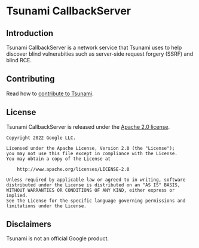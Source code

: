 # Tsunami CallbackServer

## Introduction

Tsunami CallbackServer is a network service that Tsunami uses to help discover
blind vulnerabities such as server-side request forgery (SSRF) and blind RCE.

## Contributing

Read how to [contribute to Tsunami](docs/contributing.md).

## License

Tsunami CallbackServer is released under the [Apache 2.0 license](LICENSE).

```
Copyright 2022 Google LLC.

Licensed under the Apache License, Version 2.0 (the "License");
you may not use this file except in compliance with the License.
You may obtain a copy of the License at

    http://www.apache.org/licenses/LICENSE-2.0

Unless required by applicable law or agreed to in writing, software
distributed under the License is distributed on an "AS IS" BASIS,
WITHOUT WARRANTIES OR CONDITIONS OF ANY KIND, either express or implied.
See the License for the specific language governing permissions and
limitations under the License.
```

## Disclaimers

Tsunami is not an official Google product.
